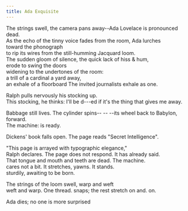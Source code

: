 ```yaml
---
title: Ada Exquisite
---
```

The strings swell, the camera pans away\--Ada Lovelace is pronounced dead.  
As the echo of the tinny voice fades from the room, Ada lurches  
toward the phonograph  
to rip its wires from the still-humming Jacquard loom.  
The sudden gloom of silence, the quick lack of hiss & hum,   
erode to swing the doors  
widening to the undertones of the room:  
a trill of a cardinal a yard away,  
an exhale of a floorboard 
The invited journalists exhale as one. 

Ralph pulls nervously his stocking up.  
This stocking, he thinks: I'll be d\---ed if it's the thing that gives me away.  

Babbage still lives. The cylinder spins\-- \-- \--its wheel back to Babylon, forward.  
The machine: is ready.  

Dickens' book falls open.  The page reads "Secret Intelligence".  

"This page is arrayed with typographic elegance,"  
Ralph declares.  The page does not respond.  It has already said.  
That tongue and mouth and teeth are dead. The machine.  
cares not a bit. It stretches, yawns. It stands.  
sturdily, awaiting to be born.  

The strings of the loom swell, warp and weft  
weft and warp. One thread. 
snaps; the rest stretch on and. 
on.  

Ada dies; no one is more surprised
